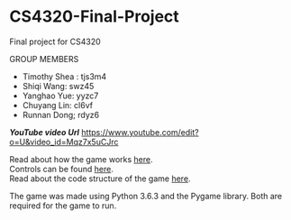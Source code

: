 # CS4320-Final-Project
Final project for CS4320

GROUP MEMBERS
* Timothy Shea : tjs3m4
* Shiqi Wang: swz45
* Yanghao Yue: yyzc7
* Chuyang Lin: cl6vf
* Runnan Dong; rdyz6

***YouTube video Url***
https://www.youtube.com/edit?o=U&video_id=Mqz7x5uCJrc

Read about how the game works [here](/docs/mechanics.md).  
Controls can be found [here](/docs/controls.md).  
Read about the code structure of the game [here](/docs/code_structure.md).

The game was made using Python 3.6.3 and the Pygame library. Both are required for the game to run.
